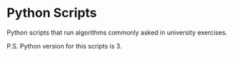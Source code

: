 # Python Scripts

Python scripts that run algorithms commonly asked in university exercises.

P.S. Python version for this scripts is 3.
